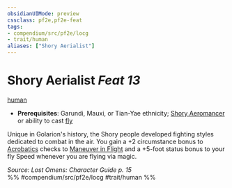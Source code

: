 ```yaml
---
obsidianUIMode: preview
cssclass: pf2e,pf2e-feat
tags:
- compendium/src/pf2e/locg
- trait/human
aliases: ["Shory Aerialist"]
---
```

# Shory Aerialist  *Feat 13*  
[human](/rules/traits/human.md)  

- **Prerequisites**: Garundi, Mauxi, or Tian-Yae ethnicity; [Shory Aeromancer](/compendium/feats/shory-aeromancer-locg.md) or ability to cast [fly](/compendium/spells/fly.md)

Unique in Golarion's history, the Shory people developed fighting styles dedicated to combat in the air. You gain a +2 circumstance bonus to [Acrobatics](/compendium/skills.md#Acrobatics) checks to [Maneuver in Flight](/rules/actions/maneuver-in-flight.md) and a +5-foot status bonus to your fly Speed whenever you are flying via magic.

*Source: Lost Omens: Character Guide p. 15*  
%% #compendium/src/pf2e/locg #trait/human %%